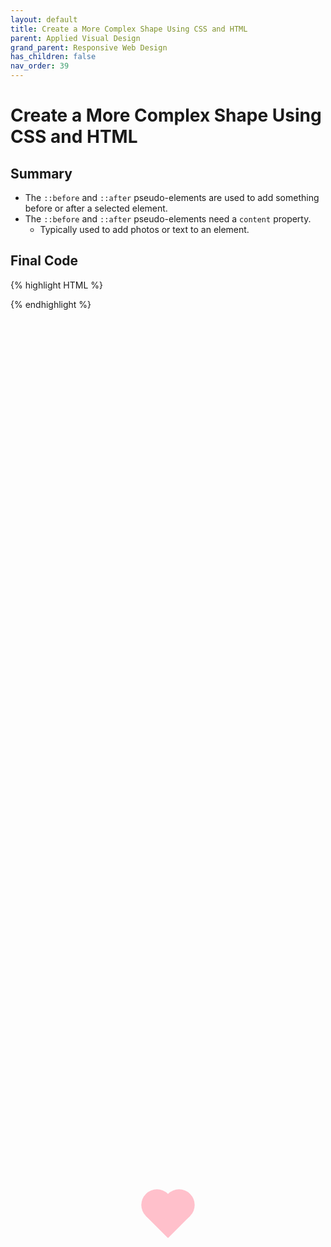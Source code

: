 ```yaml
---
layout: default
title: Create a More Complex Shape Using CSS and HTML
parent: Applied Visual Design
grand_parent: Responsive Web Design
has_children: false
nav_order: 39
---
```

# Create a More Complex Shape Using CSS and HTML
## Summary
- The `::before` and `::after` pseudo-elements are used to add something before or after a selected element.
- The `::before` and `::after` pseudo-elements need a `content` property.
    - Typically used to add photos or text to an element.

## Final Code

{% highlight HTML %}
<style>
  .heart {
    position: absolute;
    margin: auto;
    top: 0;
    right: 0;
    bottom: 0;
    left: 0;
    background-color: pink;
    height: 50px;
    width: 50px;
    transform: rotate(-45deg);
  }
  .heart::after {
    background-color: pink;
    content: "";
    border-radius: 50%;
    position: absolute;
    width: 50px;
    height: 50px;
    top: 0px;
    left: 25px;
  }
  .heart::before {
    content: "";
    background-color: pink;
    border-radius: 50%;
    position: absolute;
    width: 50px;
    height: 50px;
    top: -25px;
    left: 0px;
  }
</style>
<div class="heart"></div>
{% endhighlight %}